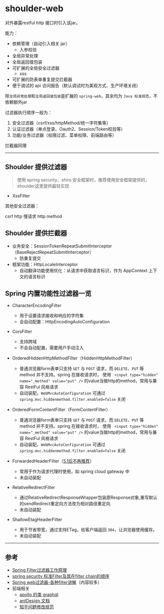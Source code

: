 # shoulder-web

对外暴露restful http 接口时引入该jar。

能力：
- 依赖管理（自动引入相关 jar）
    - 入参校验
- 全局异常处理
- 全局返回值包装
- 可扩展的全局安全过滤器
    - xss
- 可扩展的防表单重复提交拦截器
- 便于调试的 api 访问报告（默认调试时为美观方式、生产环境关闭）

除`全局异常处理`和`全局返回值包装`是扩展的 `spring-web`，其余均为 `Java 标准规范`，不依赖额外jar


过滤器执行顺序一般为：

1. 安全过滤器（csrf/xss/httpMethod/统一字符集等）
2. 认证过滤器（单点登录、Oauth2、Session/Token校验等）
3. 功能/业务过滤器（权限过滤、菜单权限、前端路由等）

拦截器同理

----

## Shoulder 提供过滤器

> 使用 spring security、shiro 安全框架时，推荐使用安全框架提供的，shoulder这里提供最轻实现

- XssFilter

其他安全过滤器：

csrf
http 慢请求
http method

## Shoulder 提供拦截器

- 业务安全：SessionTokenRepeatSubmitInterceptor（BaseRejectRepeatSubmitInterceptor）
    - 防重复提交
- 框架功能：HttpLocaleInterceptor
    - 自动翻译功能使用优化：从请求中获取语言标识，作为 AppContext 上下文的语言标识

## Spring 内置功能性过滤器一览

- CharacterEncodingFilter
    - 用于设置请求接收和响应的字符集
    - 会自动配置：HttpEncodingAutoConfiguration
    
- CorsFilter
    - 支持跨域
    - 不会自动配置，需要用户手动注入
    
- OrderedHiddenHttpMethodFilter（HiddenHttpMethodFilter）
    - 普通浏览器form表单只支持 `GET` 与 `POST` 请求，而 `DELETE`、`PUT` 等 method 并不支持。spring 在接收请求时，
    使用 ` <input type="hidden" name="_method" value="put" />` 的value当做http的method，常用与兼容 RestFul 风格请求 
    - 自动装配，`WebMvcAutoConfiguration` 可通过 `spring.mvc.hiddenmethod.filter.enabled=false` 关闭
    
- OrderedFormContentFilter（FormContentFilter）
    - 普通浏览器form表单只支持 `GET` 与 `POST` 请求，而 `DELETE`、`PUT` 等 method 并不支持。spring 在接收请求时，
    使用 ` <input type="hidden" name="_method" value="put" />` 的value当做http的method，常用与兼容 RestFul 风格请求 
    - 自动装配，`WebMvcAutoConfiguration` 可通过 `spring.mvc.hiddenmethod.filter.enabled=false` 关闭
    
- ForwardedHeaderFilter（[5.1后不再推荐](https://docs.spring.io/spring/docs/current/javadoc-api/org/springframework/web/filter/reactive/ForwardedHeaderFilter.html)）
    - 常用于作为请求代理时使用，如 spring cloud gateway 中
    - 未自动装配
    
- RelativeRedirectFilter
    - 通过RelativeRedirectResponseWrapper包装原Response对象,重写默认的sendRedirect重定向方法改为相对路径重定向
    - 未自动装配
    
- ShallowEtagHeaderFilter
    - 用于节省带宽，通过支持ETag，给客户端返回 `304`，让浏览器使用缓存。
    - 未自动装配
    
----

## 参考

- [Spring Filter过滤器工作原理](https://blog.csdn.net/sadlay/article/details/86570411)
- [spring security 标准Filter及其在filter chain的顺序](https://blog.csdn.net/ZYC88888/article/details/86534515)
- [Spring web过滤器-各种filter讲解](https://blog.csdn.net/wei55255555/article/details/80611314)（内容较多）
- 前端相关
    - [apollo 的类 graphql](http://apollographql.com/)
    - [antDesign 文档](https://ant.design/docs/spec/introduce-cn)
    - [知乎问题修改规范](https://www.zhihu.com/question/20414919)
